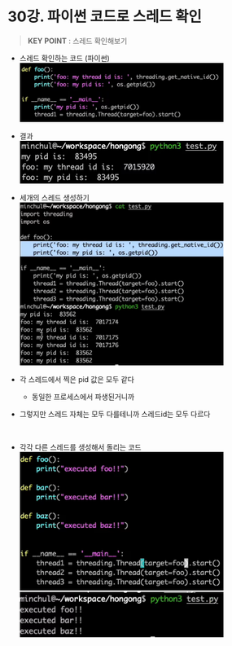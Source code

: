 # 30강. 파이썬 코드로 스레드 확인

> **KEY POINT** : 스레드 확인해보기

- 스레드 확인하는 코드 (파이썬) <br>
  <img alt="img_125.png" src="img_125.png" width="400"/>


- 결과 <br>
  <img alt="img_126.png" src="img_126.png" width="400"/>


- 세개의 스레드 생성하기 <br>
  <img alt="img_127.png" src="img_127.png" width="400"/>

- 각 스레드에서 찍은 pid 값은 모두 같다
    - 동일한 프로세스에서 파생된거니까
- 그렇지만 스레드 자체는 모두 다를테니까 스레드id는 모두 다르다

<br>

- 각각 다른 스레드를 생성해서 돌리는 코드 <br>
  <img alt="img_128.png" src="img_128.png" width="400"/>
  <img alt="img_129.png" src="img_129.png" width="400"/>